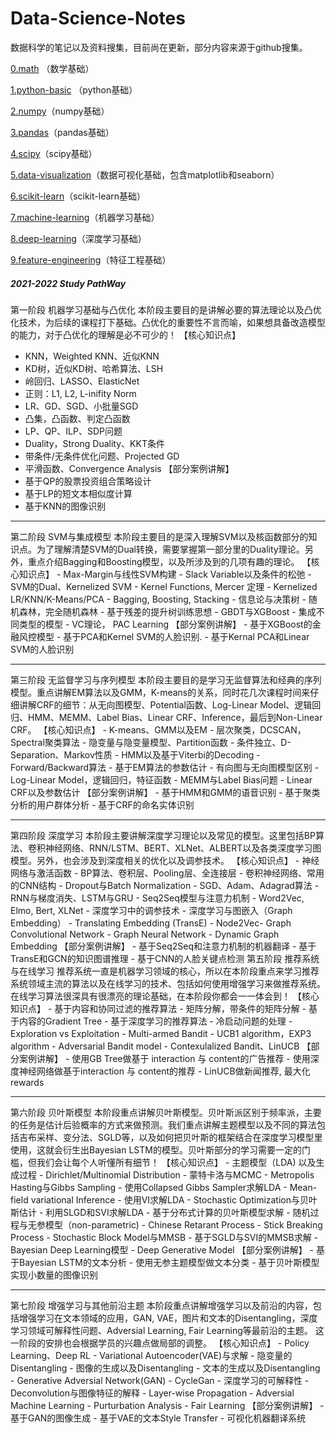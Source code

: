 # Data-Science-Notes
数据科学的笔记以及资料搜集，目前尚在更新，部分内容来源于github搜集。

[0.math](0.math) （数学基础）

[1.python-basic](1.python-basic) （python基础）

[2.numpy](2.numpy)（numpy基础）

[3.pandas](3.pandas)（pandas基础）

[4.scipy](4.scipy)（scipy基础）

[5.data-visualization](5.data-visualization)（数据可视化基础，包含matplotlib和seaborn）

[6.scikit-learn](6.scikit-learn)（scikit-learn基础）

[7.machine-learning](7.machine-learning)（机器学习基础）

[8.deep-learning](8.deep-learning)（深度学习基础）

[9.feature-engineering](9.feature-engineering)（特征工程基础）

#####  2021-2022 Study PathWay ######

第一阶段 机器学习基础与凸优化
本阶段主要目的是讲解必要的算法理论以及凸优化技术，为后续的课程打下基础。凸优化的重要性不言而喻，如果想具备改造模型的能力，对于凸优化的理解是必不可少的！ 
【核心知识点】
- KNN，Weighted KNN、近似KNN
- KD树，近似KD树、哈希算法、LSH
- 岭回归、LASSO、ElasticNet
- 正则：L1, L2, L-inifity Norm
- LR、GD、SGD、小批量SGD
- 凸集，凸函数、判定凸函数
- LP、QP、ILP、SDP问题
- Duality，Strong Duality、KKT条件
- 带条件/无条件优化问题、Projected GD
- 平滑函数、Convergence Analysis
【部分案例讲解】
- 基于QP的股票投资组合策略设计
- 基于LP的短文本相似度计算
- 基于KNN的图像识别
<hr>
第二阶段 SVM与集成模型
本阶段主要目的是深入理解SVM以及核函数部分的知识点。为了理解清楚SVM的Dual转换，需要掌握第一部分里的Duality理论。另外，重点介绍Bagging和Boosting模型，以及所涉及到的几项有趣的理论。
【核心知识点】
- Max-Margin与线性SVM构建
- Slack Variable以及条件的松弛
- SVM的Dual、Kernelized SVM
- Kernel Functions, Mercer 定理
- Kernelized LR/KNN/K-Means/PCA
- Bagging, Boosting, Stacking
- 信息论与决策树
- 随机森林，完全随机森林
- 基于残差的提升树训练思想
- GBDT与XGBoost
- 集成不同类型的模型
- VC理论， PAC Learning
【部分案例讲解】
- 基于XGBoost的金融风控模型
- 基于PCA和Kernel SVM的人脸识别. 
- 基于Kernal PCA和Linear SVM的人脸识别
<hr>
第三阶段 无监督学习与序列模型
本阶段主要目的是学习无监督算法和经典的序列模型。重点讲解EM算法以及GMM，K-means的关系，同时花几次课程时间来仔细讲解CRF的细节：从无向图模型、Potential函数、Log-Linear Model、逻辑回归、HMM、MEMM、Label Bias、Linear CRF、Inference，最后到Non-Linear CRF。
【核心知识点】
- K-means、GMM以及EM
- 层次聚类，DCSCAN，Spectral聚类算法
- 隐变量与隐变量模型、Partition函数
- 条件独立、D-Separation、Markov性质
- HMM以及基于Viterbi的Decoding
- Forward/Backward算法
- 基于EM算法的参数估计
- 有向图与无向图模型区别
- Log-Linear Model，逻辑回归，特征函数
- MEMM与Label Bias问题
- Linear CRF以及参数估计
【部分案例讲解】
- 基于HMM和GMM的语音识别
- 基于聚类分析的用户群体分析
- 基于CRF的命名实体识别
<hr>
第四阶段 深度学习
本阶段主要讲解深度学习理论以及常见的模型。这里包括BP算法、卷积神经网络、RNN/LSTM、BERT、XLNet、ALBERT以及各类深度学习图模型。另外，也会涉及到深度相关的优化以及调参技术。 
【核心知识点】
- 神经网络与激活函数
- BP算法、卷积层、Pooling层、全连接层
- 卷积神经网络、常用的CNN结构
- Dropout与Batch Normalization
- SGD、Adam、Adagrad算法
- RNN与梯度消失、LSTM与GRU
- Seq2Seq模型与注意力机制
- Word2Vec, Elmo, Bert, XLNet
- 深度学习中的调参技术
- 深度学习与图嵌入（Graph Embedding）
- Translating Embedding (TransE)
- Node2Vec- Graph Convolutional Network
- Graph Neural Network
- Dynamic Graph Embedding
【部分案例讲解】
- 基于Seq2Seq和注意力机制的机器翻译
- 基于TransE和GCN的知识图谱推理
- 基于CNN的人脸关键点检测
第五阶段 推荐系统与在线学习
推荐系统一直是机器学习领域的核心，所以在本阶段重点来学习推荐系统领域主流的算法以及在线学习的技术、包括如何使用增强学习来做推荐系统。 在线学习算法很深具有很漂亮的理论基础，在本阶段你都会一一体会到！
【核心知识点】
- 基于内容和协同过滤的推荐算法
- 矩阵分解，带条件的矩阵分解
- 基于内容的Gradient Tree
- 基于深度学习的推荐算法
- 冷启动问题的处理
- Exploration vs Exploitation
- Multi-armed Bandit
- UCB1 algorithm，EXP3 algorithm
- Adversarial Bandit model
- Contexulalized Bandit、LinUCB
【部分案例讲解】
- 使用GB Tree做基于 interaction 与 content的广告推荐
- 使用深度神经网络做基于interaction 与 content的推荐
- LinUCB做新闻推荐, 最大化rewards
<hr>
第六阶段 贝叶斯模型
本阶段重点讲解贝叶斯模型。贝叶斯派区别于频率派，主要的任务是估计后验概率的方式来做预测。我们重点讲解主题模型以及不同的算法包括吉布采样、变分法、SGLD等，以及如何把贝叶斯的框架结合在深度学习模型里使用，这就会衍生出Bayesian LSTM的模型。贝叶斯部分的学习需要一定的门槛，但我们会让每个人听懂所有细节！ 
【核心知识点】
- 主题模型（LDA) 以及生成过程
- Dirichlet/Multinomial Distribution
- 蒙特卡洛与MCMC
- Metropolis Hasting与Gibbs Sampling
- 使用Collapsed Gibbs Sampler求解LDA
- Mean-field variational Inference
- 使用VI求解LDA
- Stochastic Optimization与贝叶斯估计
- 利用SLGD和SVI求解LDA
- 基于分布式计算的贝叶斯模型求解
- 随机过程与无参模型（non-parametric)
- Chinese Retarant Process
- Stick Breaking Process
- Stochastic Block Model与MMSB
- 基于SGLD与SVI的MMSB求解
- Bayesian Deep Learning模型
- Deep Generative Model
【部分案例讲解】
- 基于Bayesian LSTM的文本分析
- 使用无参主题模型做文本分类
- 基于贝叶斯模型实现小数量的图像识别
<hr>
第七阶段 增强学习与其他前沿主题
本阶段重点讲解增强学习以及前沿的内容，包括增强学习在文本领域的应用，GAN, VAE，图片和文本的Disentangling，深度学习领域可解释性问题、Adversial Learning, Fair Learning等最前沿的主题。 这一阶段的安排也会根据学员的兴趣点做局部的调整。
【核心知识点】
- Policy Learning、Deep RL
- Variational Autoencoder(VAE)与求解
- 隐变量的Disentangling
- 图像的生成以及Disentangling
- 文本的生成以及Disentangling
- Generative Adversial Network(GAN)
- CycleGan
- 深度学习的可解释性
- Deconvolution与图像特征的解释
- Layer-wise Propagation
- Adversial Machine Learning
- Purturbation Analysis
- Fair Learning
【部分案例讲解】
- 基于GAN的图像生成
- 基于VAE的文本Style Transfer
- 可视化机器翻译系统
